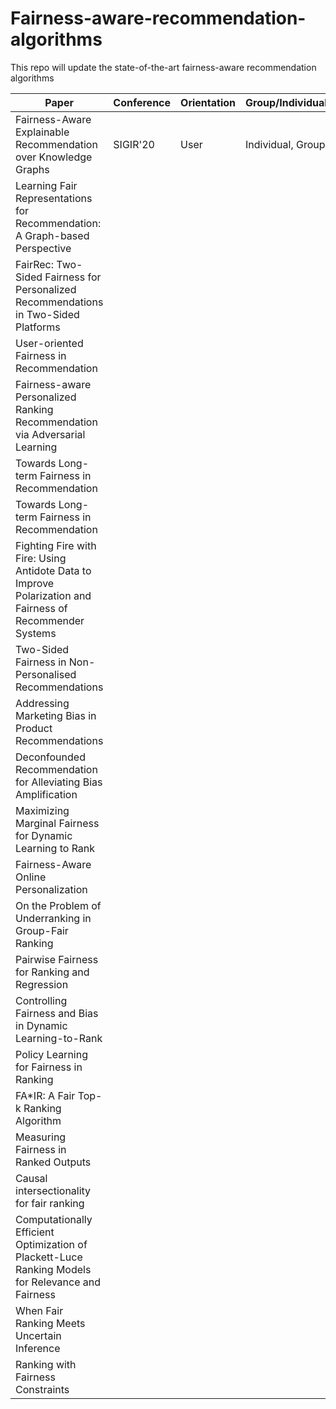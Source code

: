 # Fairness-aware-recommendation-algorithms
This repo will update the state-of-the-art fairness-aware recommendation algorithms

| Paper                                                                                 | Conference | Orientation | Group/Individual | IR/Rec | Method | Code |
|-------                                                                                |------------|-------------|------------------|--------|--------|------|
| Fairness-Aware Explainable Recommendation over Knowledge Graphs | SIGIR'20 | User | Individual, Group | Rec |  KG, Re-ranking |  https://github.com/zuohuif/FairKG4Rec   |
| Learning Fair Representations for Recommendation: A Graph-based Perspective|  |             |                  |        |        |      |
| FairRec: Two-Sided Fairness for Personalized Recommendations in Two-Sided Platforms   |            |             |                  |        |        |      |
| User-oriented Fairness in Recommendation                                              |            |             |                  |        |        |      |
| Fairness-aware Personalized Ranking Recommendation via Adversarial Learning           |            |             |                  |        |        |      |
| Towards Long-term Fairness in Recommendation                                          |            |             |                  |        |        |      |
| Towards Long- term Fairness in Recommendation                                         |            |             |                  |        |        |      |
| Fighting Fire with Fire: Using Antidote Data to Improve Polarization and Fairness of Recommender Systems|   |   | |   |        |      |
| Two-Sided Fairness in Non-Personalised Recommendations                                |            |             |                  |        |        |      |
| Addressing Marketing Bias in Product Recommendations                                  |            |             |                  |        |        |      |
| Deconfounded Recommendation for Alleviating Bias Amplification                        |            |             |                  |        |        |      |
| Maximizing Marginal Fairness for Dynamic Learning to Rank                             |            |             |                  |        |        |      |
| Fairness-Aware Online Personalization                                                 |            |             |                  |        |        |      |
| On the Problem of Underranking in Group-Fair Ranking                                  |            |             |                  |        |        |      |
| Pairwise Fairness for Ranking and Regression                                         |            |             |                  |        |        |      |
| Controlling Fairness and Bias in Dynamic Learning-to-Rank                            |            |             |                  |        |        |      |
| Policy Learning for Fairness in Ranking                                         |            |             |                  |        |        |      |
| FA\*IR: A Fair Top-k Ranking Algorithm                                         |            |             |                  |        |        |      |
| Measuring Fairness in Ranked Outputs                                         |            |             |                  |        |        |      |
| Causal intersectionality for fair ranking                                         |            |             |                  |        |        |      |
| Computationally Efficient Optimization of Plackett-Luce Ranking Models for Relevance and Fairness |            |             |                  |        |        |      |
| When Fair Ranking Meets Uncertain Inference                                         |            |             |                  |        |        |      |
| Ranking with Fairness Constraints                                         |            |             |                  |        |        |      |

